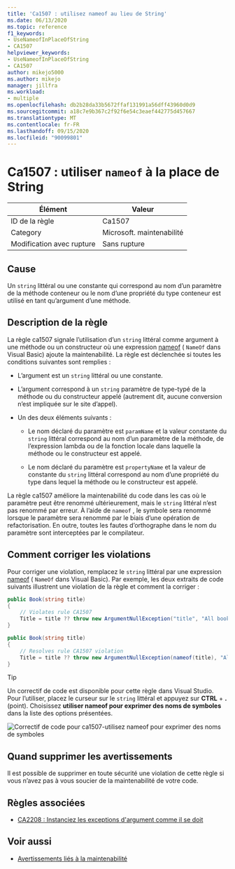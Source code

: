 ```yaml
---
title: 'Ca1507 : utilisez nameof au lieu de String'
ms.date: 06/13/2020
ms.topic: reference
f1_keywords:
- UseNameofInPlaceOfString
- CA1507
helpviewer_keywords:
- UseNameofInPlaceOfString
- CA1507
author: mikejo5000
ms.author: mikejo
manager: jillfra
ms.workload:
- multiple
ms.openlocfilehash: db2b28da33b5672ffaf131991a56dff43960d0d9
ms.sourcegitcommit: a18c7e9b367c2f92f6e54c3eaef442775d457667
ms.translationtype: MT
ms.contentlocale: fr-FR
ms.lasthandoff: 09/15/2020
ms.locfileid: "90099801"
---
```

# <a name="ca1507-use-nameof-in-place-of-string"></a>Ca1507 : utiliser `nameof` à la place de String

|Élément|Valeur|
|-|-|
|ID de la règle|Ca1507|
|Category|Microsoft. maintenabilité|
|Modification avec rupture|Sans rupture|

## <a name="cause"></a>Cause

Un `string` littéral ou une constante qui correspond au nom d’un paramètre de la méthode conteneur ou le nom d’une propriété du type conteneur est utilisé en tant qu’argument d’une méthode.

## <a name="rule-description"></a>Description de la règle

La règle ca1507 signale l’utilisation d’un `string` littéral comme argument à une méthode ou un constructeur où une expression [nameof](/dotnet/csharp/language-reference/keywords/nameof) ( `NameOf` dans Visual Basic) ajoute la maintenabilité. La règle est déclenchée si toutes les conditions suivantes sont remplies :

- L’argument est un `string` littéral ou une constante.

- L’argument correspond à un `string` paramètre de type-typé de la méthode ou du constructeur appelé (autrement dit, aucune conversion n’est impliquée sur le site d’appel).

- Un des deux éléments suivants :
  - Le nom déclaré du paramètre est `paramName` et la valeur constante du `string` littéral correspond au nom d’un paramètre de la méthode, de l’expression lambda ou de la fonction locale dans laquelle la méthode ou le constructeur est appelé.

  - Le nom déclaré du paramètre est `propertyName` et la valeur de constante du `string` littéral correspond au nom d’une propriété du type dans lequel la méthode ou le constructeur est appelé.

La règle ca1507 améliore la maintenabilité du code dans les cas où le paramètre peut être renommé ultérieurement, mais le `string` littéral n’est pas renommé par erreur. À l’aide de `nameof` , le symbole sera renommé lorsque le paramètre sera renommé par le biais d’une opération de refactorisation. En outre, toutes les fautes d’orthographe dans le nom du paramètre sont interceptées par le compilateur.

## <a name="how-to-fix-violations"></a>Comment corriger les violations

Pour corriger une violation, remplacez le `string` littéral par une expression [nameof](/dotnet/csharp/language-reference/keywords/nameof) ( `NameOf` dans Visual Basic). Par exemple, les deux extraits de code suivants illustrent une violation de la règle et comment la corriger :

```csharp
public Book(string title)
{
    // Violates rule CA1507
    Title = title ?? throw new ArgumentNullException("title", "All books must have a title.");
}
```

```csharp
public Book(string title)
{
    // Resolves rule CA1507 violation
    Title = title ?? throw new ArgumentNullException(nameof(title), "All books must have a title.");
}
```

> [!TIP]
> Un correctif de code est disponible pour cette règle dans Visual Studio. Pour l’utiliser, placez le curseur sur le `string` littéral et appuyez sur **CTRL** + **.** (point). Choisissez **utiliser nameof pour exprimer des noms de symboles** dans la liste des options présentées.
>
> ![Correctif de code pour ca1507-utilisez nameof pour exprimer des noms de symboles](media/ca1507-code-fix.PNG)

## <a name="when-to-suppress-warnings"></a>Quand supprimer les avertissements

Il est possible de supprimer en toute sécurité une violation de cette règle si vous n’avez pas à vous soucier de la maintenabilité de votre code.

## <a name="related-rules"></a>Règles associées

- [CA2208 : Instanciez les exceptions d'argument comme il se doit](ca2208.md)

## <a name="see-also"></a>Voir aussi

- [Avertissements liés à la maintenabilité](../code-quality/maintainability-warnings.md)
